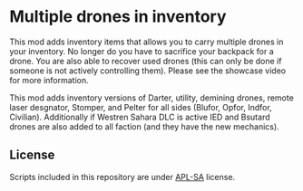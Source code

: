 # Multiple drones in inventory
This mod adds inventory items that allows you to carry multiple drones in your inventory. No longer do you have to sacrifice your backpack for a drone. You are also able to recover used drones (this can only be done if someone is not actively controlling them). Please see the showcase video for more information.

This mod adds inventory versions of Darter, utility, demining drones, remote laser desgnator, Stomper, and Pelter for all sides (Blufor, Opfor, Indfor, Civilian). Additionally if Westren Sahara DLC is active IED and Bsutard drones are also added to all faction (and they have the new mechanics).

  

## License
Scripts included in this repository are under [APL-SA](https://www.bohemia.net/community/licenses/arma-public-license-share-alike) license.
